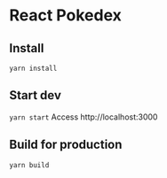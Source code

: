 # React Pokedex


## Install
`yarn install`

## Start dev 
`yarn start`
Access http://localhost:3000

## Build for production
`yarn build`
